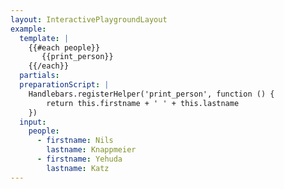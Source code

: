 ```yaml
---
layout: InteractivePlaygroundLayout
example:
  template: |
    {{#each people}}
       {{print_person}}
    {{/each}}
  partials:
  preparationScript: |
    Handlebars.registerHelper('print_person', function () {
        return this.firstname + ' ' + this.lastname
    })
  input:
    people:
      - firstname: Nils
        lastname: Knappmeier
      - firstname: Yehuda
        lastname: Katz
---
```

